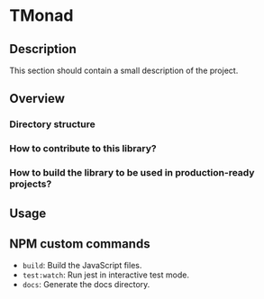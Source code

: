 # TMonad 

## Description

This section should contain a small description of the project.

## Overview

### Directory structure 

### How to contribute to this library? 

### How to build the library to be used in production-ready projects?

## Usage 

## NPM custom commands

- `build`: Build the JavaScript files. 
- `test:watch`: Run jest in interactive test mode.
- `docs`: Generate the docs directory.
